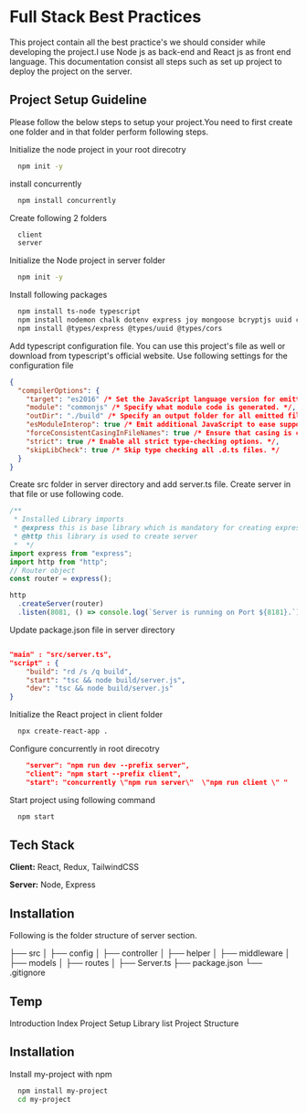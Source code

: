 # Full Stack Best Practices

This project contain all the best practice's we should consider while developing the project.I use Node js as back-end and React js as front end language. This documentation consist all steps such as set up project to deploy the project on the server.

## Project Setup Guideline

Please follow the below steps to setup your project.You need to first create one folder and in that folder perform following steps.

Initialize the node project in your root direcotry

```bash
  npm init -y
```

install concurrently

```bash
  npm install concurrently
```

Create following 2 folders

```bash
  client
  server
```

Initialize the Node project in server folder

```bash
  npm init -y
```

Install following packages

```bash
  npm install ts-node typescript
  npm install nodemon chalk dotenv express joy mongoose bcryptjs uuid cors express-validator jsonwebtoken
  npm install @types/express @types/uuid @types/cors
```

Add typescript configuration file. You can use this project's file as well or download from typescript's official website. Use following settings for the configuration file

```json
{
  "compilerOptions": {
    "target": "es2016" /* Set the JavaScript language version for emitted JavaScript and include compatible library declarations. */,
    "module": "commonjs" /* Specify what module code is generated. */,
    "outDir": "./build" /* Specify an output folder for all emitted files. */,
    "esModuleInterop": true /* Emit additional JavaScript to ease support for importing CommonJS modules. This enables 'allowSyntheticDefaultImports' for type compatibility. */,
    "forceConsistentCasingInFileNames": true /* Ensure that casing is correct in imports. */,
    "strict": true /* Enable all strict type-checking options. */,
    "skipLibCheck": true /* Skip type checking all .d.ts files. */
  }
}
```

Create src folder in server directory and add server.ts file. Create server in that file or use following code.

```typescript
/**
 * Installed Library imports
 * @express this is base library which is mandatory for creating express js structure
 * @http this library is used to create server
 *  */
import express from "express";
import http from "http";
// Router object
const router = express();

http
  .createServer(router)
  .listen(8081, () => console.log(`Server is running on Port ${8181}.`));
```

Update package.json file in server directory

```json

"main" : "src/server.ts",
"script" : {
    "build": "rd /s /q build",
    "start": "tsc && node build/server.js",
    "dev": "tsc && node build/server.js"
}
```

Initialize the React project in client folder

```bash
  npx create-react-app .
```

Configure concurrently in root direcotry

```json
    "server": "npm run dev --prefix server",
    "client": "npm start --prefix client",
    "start": "concurrently \"npm run server\"  \"npm run client \" "
```

Start project using following command

```bash
  npm start
```

## Tech Stack

**Client:** React, Redux, TailwindCSS

**Server:** Node, Express

## Installation

Following is the folder structure of server section.

├── src
│   ├── config
│   ├── controller
│   ├── helper
│   ├── middleware
│   ├── models
│   ├── routes
│   ├── Server.ts
├── package.json 
└── .gitignore



## Temp

Introduction
Index
Project Setup
Library list
Project Structure

## Installation

Install my-project with npm

```bash
  npm install my-project
  cd my-project
```
